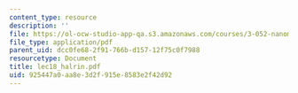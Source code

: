 ```yaml
---
content_type: resource
description: ''
file: https://ol-ocw-studio-app-qa.s3.amazonaws.com/courses/3-052-nanomechanics-of-materials-and-biomaterials-spring-2007/925447a0aa8e3d2f915e8583e2f42d92_lec18_halrin.pdf
file_type: application/pdf
parent_uid: dcc0fe68-2f91-766b-d157-12f75c0f7988
resourcetype: Document
title: lec18_halrin.pdf
uid: 925447a0-aa8e-3d2f-915e-8583e2f42d92
---
```

